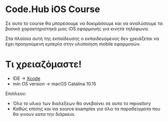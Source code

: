 # Code.Hub iOS Course

Σε αυτο το course θα μπορέσουμε να δοκιμάσουμε και να αναλύσουμε τα βασικά χαρακτηριστηκά μιας iOS εφαρμογής για κινητά τηλέφωνα.

Στα πλαίσια αυτή της εκπαίδευσης ο εκπαιδευόμενος δεν χρειάζεται να έχει προηγούμενη εμπερία στην υλοποίηση mobile εφαρμογών.

# Τι χρειαζόμαστε!

  - IDE -> [Xcode][iosDev]
  - min OS version -> macOS Catalina 10.15

Επιπλεον:
-   Όλο το υλικο των διαλεξεων θα ανεβαίνει σε αυτο το repository
-   Καθώς επίσης και ios source examples για όλα τα παραδείγματα που
    θα γινουν κατα την διάρκεια.

   [iosDev]: <https://developer.apple.com/xcode/>
